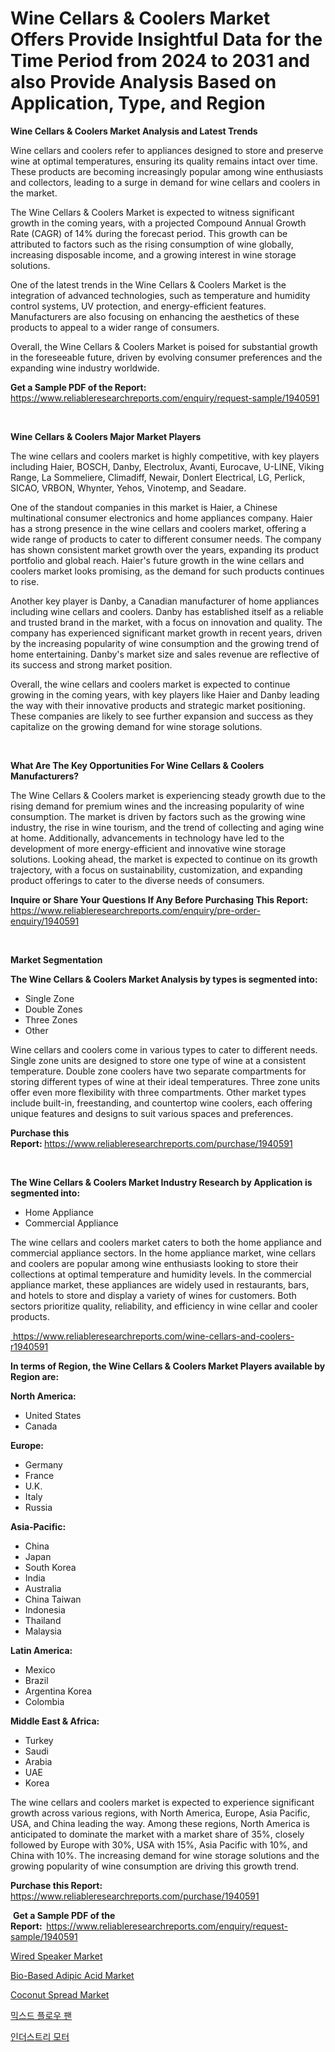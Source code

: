 <p><h1>Wine Cellars & Coolers Market Offers Provide Insightful Data for the Time Period from 2024 to 2031 and also Provide Analysis Based on Application, Type, and Region</h1></p><p><strong>Wine Cellars & Coolers Market Analysis and Latest Trends</strong></p>
<p><p>Wine cellars and coolers refer to appliances designed to store and preserve wine at optimal temperatures, ensuring its quality remains intact over time. These products are becoming increasingly popular among wine enthusiasts and collectors, leading to a surge in demand for wine cellars and coolers in the market.</p><p>The Wine Cellars & Coolers Market is expected to witness significant growth in the coming years, with a projected Compound Annual Growth Rate (CAGR) of 14% during the forecast period. This growth can be attributed to factors such as the rising consumption of wine globally, increasing disposable income, and a growing interest in wine storage solutions.</p><p>One of the latest trends in the Wine Cellars & Coolers Market is the integration of advanced technologies, such as temperature and humidity control systems, UV protection, and energy-efficient features. Manufacturers are also focusing on enhancing the aesthetics of these products to appeal to a wider range of consumers.</p><p>Overall, the Wine Cellars & Coolers Market is poised for substantial growth in the foreseeable future, driven by evolving consumer preferences and the expanding wine industry worldwide.</p></p>
<p><strong>Get a Sample PDF of the Report:&nbsp;</strong> <a href="https://www.reliableresearchreports.com/enquiry/request-sample/1940591">https://www.reliableresearchreports.com/enquiry/request-sample/1940591</a></p>
<p>&nbsp;</p>
<p><strong>Wine Cellars & Coolers Major Market Players</strong></p>
<p><p>The wine cellars and coolers market is highly competitive, with key players including Haier, BOSCH, Danby, Electrolux, Avanti, Eurocave, U-LINE, Viking Range, La Sommeliere, Climadiff, Newair, Donlert Electrical, LG, Perlick, SICAO, VRBON, Whynter, Yehos, Vinotemp, and Seadare.</p><p>One of the standout companies in this market is Haier, a Chinese multinational consumer electronics and home appliances company. Haier has a strong presence in the wine cellars and coolers market, offering a wide range of products to cater to different consumer needs. The company has shown consistent market growth over the years, expanding its product portfolio and global reach. Haier's future growth in the wine cellars and coolers market looks promising, as the demand for such products continues to rise.</p><p>Another key player is Danby, a Canadian manufacturer of home appliances including wine cellars and coolers. Danby has established itself as a reliable and trusted brand in the market, with a focus on innovation and quality. The company has experienced significant market growth in recent years, driven by the increasing popularity of wine consumption and the growing trend of home entertaining. Danby's market size and sales revenue are reflective of its success and strong market position.</p><p>Overall, the wine cellars and coolers market is expected to continue growing in the coming years, with key players like Haier and Danby leading the way with their innovative products and strategic market positioning. These companies are likely to see further expansion and success as they capitalize on the growing demand for wine storage solutions.</p></p>
<p>&nbsp;</p>
<p><strong>What Are The Key Opportunities For Wine Cellars & Coolers Manufacturers?</strong></p>
<p><p>The Wine Cellars & Coolers market is experiencing steady growth due to the rising demand for premium wines and the increasing popularity of wine consumption. The market is driven by factors such as the growing wine industry, the rise in wine tourism, and the trend of collecting and aging wine at home. Additionally, advancements in technology have led to the development of more energy-efficient and innovative wine storage solutions. Looking ahead, the market is expected to continue on its growth trajectory, with a focus on sustainability, customization, and expanding product offerings to cater to the diverse needs of consumers.</p></p>
<p><strong>Inquire or Share Your Questions If Any Before Purchasing This Report:</strong> <a href="https://www.reliableresearchreports.com/enquiry/pre-order-enquiry/1940591">https://www.reliableresearchreports.com/enquiry/pre-order-enquiry/1940591</a></p>
<p>&nbsp;</p>
<p><strong>Market Segmentation</strong></p>
<p><strong>The Wine Cellars & Coolers Market Analysis by types is segmented into:</strong></p>
<p><ul><li>Single Zone</li><li>Double Zones</li><li>Three Zones</li><li>Other</li></ul></p>
<p><p>Wine cellars and coolers come in various types to cater to different needs. Single zone units are designed to store one type of wine at a consistent temperature. Double zone coolers have two separate compartments for storing different types of wine at their ideal temperatures. Three zone units offer even more flexibility with three compartments. Other market types include built-in, freestanding, and countertop wine coolers, each offering unique features and designs to suit various spaces and preferences.</p></p>
<p><strong>Purchase this Report:&nbsp;</strong><a href="https://www.reliableresearchreports.com/purchase/1940591">https://www.reliableresearchreports.com/purchase/1940591</a></p>
<p>&nbsp;</p>
<p><strong>The Wine Cellars & Coolers Market Industry Research by Application is segmented into:</strong></p>
<p><ul><li>Home Appliance</li><li>Commercial Appliance</li></ul></p>
<p><p>The wine cellars and coolers market caters to both the home appliance and commercial appliance sectors. In the home appliance market, wine cellars and coolers are popular among wine enthusiasts looking to store their collections at optimal temperature and humidity levels. In the commercial appliance market, these appliances are widely used in restaurants, bars, and hotels to store and display a variety of wines for customers. Both sectors prioritize quality, reliability, and efficiency in wine cellar and cooler products.</p></p>
<p><a href="https://www.reliableresearchreports.com/wine-cellars-and-coolers-r1940591">&nbsp;https://www.reliableresearchreports.com/wine-cellars-and-coolers-r1940591</a></p>
<p><strong>In terms of Region, the Wine Cellars & Coolers Market Players available by Region are:</strong></p>
<p>
    <p> <strong> North America: </strong>
        <ul>
            <li>United States</li>
            <li>Canada</li>
        </ul>
        </p> 
    <p> <strong> Europe: </strong>
        <ul>
            <li>Germany</li>
            <li>France</li>
            <li>U.K.</li>
            <li>Italy</li>
            <li>Russia</li>
        </ul>
        </p> 
    <p> <strong> Asia-Pacific: </strong>
        <ul>
            <li>China</li>
            <li>Japan</li>
            <li>South Korea</li>
            <li>India</li>
            <li>Australia</li>
            <li>China Taiwan</li>
            <li>Indonesia</li>
            <li>Thailand</li>
            <li>Malaysia</li>
        </ul>
        </p> 
    <p> <strong> Latin America: </strong>
        <ul>
            <li>Mexico</li>
            <li>Brazil</li>
            <li>Argentina Korea</li>
            <li>Colombia</li>
        </ul>
        </p> 
    <p> <strong> Middle East & Africa: </strong>
        <ul>
            <li>Turkey</li>
            <li>Saudi</li>
            <li>Arabia</li>
            <li>UAE</li>
            <li>Korea</li>
        </ul>
    </p>
    </p>
<p><p>The wine cellars and coolers market is expected to experience significant growth across various regions, with North America, Europe, Asia Pacific, USA, and China leading the way. Among these regions, North America is anticipated to dominate the market with a market share of 35%, closely followed by Europe with 30%, USA with 15%, Asia Pacific with 10%, and China with 10%. The increasing demand for wine storage solutions and the growing popularity of wine consumption are driving this growth trend.</p></p>
<p><strong>Purchase this Report: </strong><a href="https://www.reliableresearchreports.com/purchase/1940591">https://www.reliableresearchreports.com/purchase/1940591</a></p>
<p>&nbsp;<strong>Get a Sample PDF of the Report:&nbsp;&nbsp;</strong><a href="https://www.reliableresearchreports.com/enquiry/request-sample/1940591">https://www.reliableresearchreports.com/enquiry/request-sample/1940591</a></p>
<p><strong></strong></p>
<p><p><a href="https://issuu.com/reportprime-2/docs/wired-speaker-market-size-2030.pptx">Wired Speaker Market</a></p><p><a href="https://medium.com/@caraleeh23/comprehensive-analysis-of-the-global-bio-based-adipic-acid-market-growth-trends-market-forecasts-5c640b1b6d5d">Bio-Based Adipic Acid Market</a></p><p><a href="https://github.com/nafiafirdania/Market-Research-Report-List-1/blob/main/coconut-spread-market.md">Coconut Spread Market</a></p><p><a href="https://medium.com/@vlcostes/%ED%98%BC%ED%95%A9-%EC%9C%A0%EB%8F%99-%EC%84%A0%ED%92%8D%EA%B8%B0-%EC%8B%9C%EC%9E%A5-%EA%B7%9C%EB%AA%A8-%EC%A0%90%EC%9C%A0%EC%9C%A8-%EB%B0%8F-%ED%8A%B8%EB%A0%8C%EB%93%9C-%EB%B6%84%EC%84%9D-%EB%B3%B4%EA%B3%A0%EC%84%9C-%EC%A0%9C%ED%92%88-500mm-%EB%AF%B8%EB%A7%8C-500-1000mm-1000mm-%EC%9D%B4%EC%83%81-%EB%B3%84-%EB%B0%8F-%EC%84%B8%EA%B7%B8%EB%A8%BC%ED%8A%B8-%EC%98%88%EC%B8%A1-2024-2031-36d50caab4b8">믹스드 플로우 팬</a></p><p><a href="https://medium.com/@kelvinfeenrey98677/%EA%B8%80%EB%A1%9C%EB%B2%8C-%EC%82%B0%EC%97%85-%EC%97%94%EC%A7%84-%EC%8B%9C%EC%9E%A5-%EA%B7%9C%EB%AA%A8%EB%8A%94-%EC%97%85%EA%B3%84-%EC%98%88%EC%B8%A1%EC%97%90-%EB%94%B0%EB%A5%B4%EB%A9%B4-2024%EB%85%84%EB%B6%80%ED%84%B0-2031%EB%85%84%EA%B9%8C%EC%A7%80-8-%EC%9D%98-%EC%97%B0%ED%8F%89%EA%B7%A0-%EC%84%B1%EC%9E%A5%EB%A5%A0%EC%9D%84-%EA%B2%BD%ED%97%98%ED%95%A0-%EA%B2%83%EC%9C%BC%EB%A1%9C-%EC%98%88%EC%83%81%EB%90%A9%EB%8B%88%EB%8B%A4-baa7bceb9bca">인더스트리 모터</a></p></p>